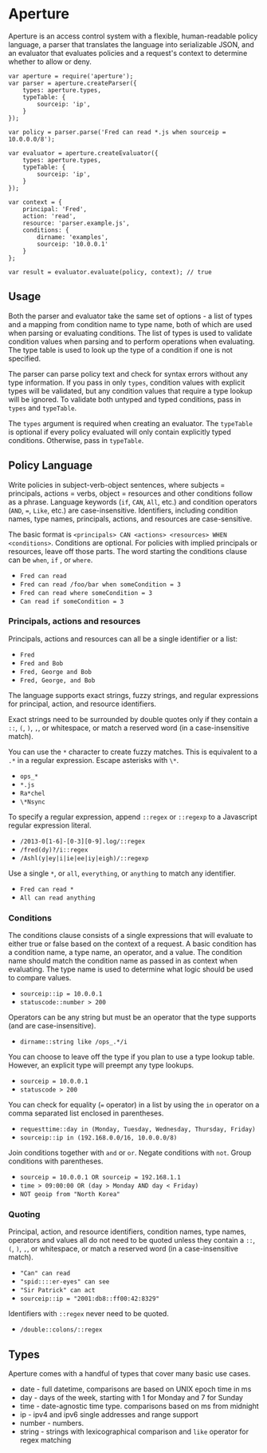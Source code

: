 # Aperture

Aperture is an access control system with a flexible, human-readable policy
language, a parser that translates the language into serializable JSON, and an
evaluator that evaluates policies and a request's context to determine whether
to allow or deny.

    var aperture = require('aperture');
    var parser = aperture.createParser({
        types: aperture.types,
        typeTable: {
            sourceip: 'ip',
        }
    });

    var policy = parser.parse('Fred can read *.js when sourceip = 10.0.0.0/8');

    var evaluator = aperture.createEvaluator({
        types: aperture.types,
        typeTable: {
            sourceip: 'ip',
        }
    });

    var context = {
        principal: 'Fred',
        action: 'read',
        resource: 'parser.example.js',
        conditions: {
            dirname: 'examples',
            sourceip: '10.0.0.1'
        }
    };

    var result = evaluator.evaluate(policy, context); // true


## Usage

Both the parser and evaluator take the same set of options - a list of types
and a mapping from condition name to type name, both of which are used when
parsing or evaluating conditions. The list of types is used to validate
condition values when parsing and to perform operations when evaluating. The
type table is used to look up the type of a condition if one is not specified.

The parser can parse policy text and check for syntax errors without any type
information. If you pass in only `types`, condition values with explicit types
will be validated, but any condition values that require a type lookup will be
ignored. To validate both untyped and typed conditions, pass in `types` and
`typeTable`.

The `types` argument is required when creating an evaluator. The `typeTable` is
optional if every policy evaluated will only contain explicitly typed
conditions. Otherwise, pass in `typeTable`.


## Policy Language

Write policies in subject-verb-object sentences, where subjects = principals,
actions = verbs, object = resources and other conditions follow as a phrase.
Language keywords (`if`, `CAN`, `All`, etc.) and condition operators (`AND`,
`=`, `Like`, etc.) are case-insensitive. Identifiers, including condition names,
type names, principals, actions, and resources are case-sensitive.

The basic format is `<principals> CAN <actions> <resources> WHEN <conditions>`.
Conditions are optional. For policies with implied principals or resources,
leave off those parts. The word starting the conditions clause can be `when`,
`if` , or `where`.

* `Fred can read`
* `Fred can read /foo/bar when someCondition = 3`
* `Fred can read where someCondition = 3`
* `Can read if someCondition = 3`

### Principals, actions and resources

Principals, actions and resources can all be a single identifier or a list:

* `Fred`
* `Fred and Bob`
* `Fred, George and Bob`
* `Fred, George, and Bob`

The language supports exact strings, fuzzy strings, and regular expressions for
principal, action, and resource identifiers.

Exact strings need to be surrounded by double quotes only if they contain a
`::`, `(`, `)`, `,`, or whitespace, or match a reserved word (in a
case-insensitive match).

You can use the `*` character to create fuzzy matches. This is equivalent to a
`.*` in a regular expression. Escape asterisks with `\*`.

* `ops_*`
* `*.js`
* `Ra*chel`
* `\*Nsync`

To specify a regular expression, append `::regex` or `::regexp` to a Javascript
regular expression literal.

* `/2013-0[1-6]-[0-3][0-9].log/::regex`
* `/fred(dy)?/i::regex`
* `/Ashl(y|ey|i|ie|ee|iy|eigh)/::regexp`

Use a single `*`, or `all`, `everything`, or `anything` to match any identifier.

* `Fred can read *`
* `All can read anything`

### Conditions

The conditions clause consists of a single expressions that will evaluate to
either true or false based on the context of a request. A basic condition has a
condition name, a type name, an operator, and a value. The condition name
should match the condition name as passed in as context when evaluating. The
type name is used to determine what logic should be used to compare values. 

* `sourceip::ip = 10.0.0.1`
* `statuscode::number > 200`

Operators can be any string but must be an operator that the type supports (and
are case-insensitive).

* `dirname::string like /ops_.*/i`

You can choose to leave off the type if you plan to use a type lookup table.
However, an explicit type will preempt any type lookups.

* `sourceip = 10.0.0.1`
* `statuscode > 200`

You can check for equality (`=` operator) in a list by using the `in` operator
on a comma separated list enclosed in parentheses.

* `requesttime::day in (Monday, Tuesday, Wednesday, Thursday, Friday)`
* `sourceip::ip in (192.168.0.0/16, 10.0.0.0/8)`

Join conditions together with `and` or `or`. Negate conditions with `not`.
Group conditions with parentheses.

* `sourceip = 10.0.0.1 OR sourceip = 192.168.1.1`
* `time > 09:00:00 OR (day > Monday AND day < Friday)`
* `NOT geoip from "North Korea"`

### Quoting

Principal, action, and resource identifiers, condition names, type names,
operators and values all do not need to be quoted unless they contain a `::`,
`(`, `)`, `,`, or whitespace, or match a reserved word (in a case-insensitive
match).

* `"Can" can read`
* `"spid::::er-eyes" can see`
* `"Sir Patrick" can act`
* `sourceip::ip = "2001:db8::ff00:42:8329"`

Identifiers with `::regex` never need to be quoted.

* `/double::colons/::regex`


## Types

Aperture comes with a handful of types that cover many basic use cases.

* date - full datetime, comparisons are based on UNIX epoch time in ms
* day - days of the week, starting with 1 for Monday and 7 for Sunday
* time - date-agnostic time type. comparisons based on ms from midnight
* ip - ipv4 and ipv6 single addresses and range support
* number - numbers.
* string - strings with lexicographical comparison and `like` operator for
  regex matching
